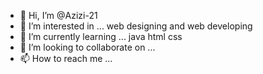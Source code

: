- 👋 Hi, I’m @Azizi-21
- 👀 I’m interested in ... web designing and web developing 
- 🌱 I’m currently learning ...  java html css
- 💞️ I’m looking to collaborate on ...
- 📫 How to reach me ...

<!---
Azizi-21/Azizi-21 is a ✨ special ✨ repository because its `README.md` (this file) appears on your GitHub profile.
You can click the Preview link to take a look at your changes.
--->
